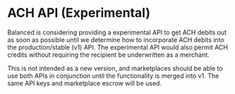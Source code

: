 # ACH API (Experimental)

Balanced is considering providing a experimental API to get ACH debits out as soon as possible until we determine how to incorporate ACH debits into the production/stable (v1) API. The experimental API would also permit ACH credits without requiring the recipient be underwritten as a merchant.

This is not intended as a new version, and marketplaces should be able to use both APIs in conjunction until the functionality is merged into v1. The same API keys and marketplace escrow will be used.